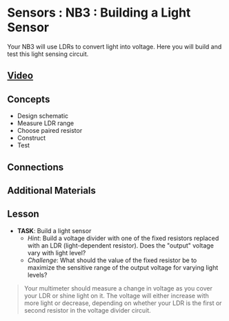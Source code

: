 # Sensors : NB3 : Building a Light Sensor
Your NB3 will use LDRs to convert light into voltage. Here you will build and test this light sensing circuit.

## [Video](https://vimeo.com/1031479533)

## Concepts
- Design schematic
- Measure LDR range
- Choose paired resistor
- Construct
- Test

## Connections

## Additional Materials

## Lesson

- **TASK**: Build a light sensor
    - *Hint*: Build a voltage divider with one of the fixed resistors replaced with an LDR (light-dependent resistor). Does the "output" voltage vary with light level? 
    - *Challenge*: What should the value of the fixed resistor be to maximize the sensitive range of the output voltage for varying light levels?
> Your multimeter should measure a change in voltage as you cover your LDR or shine light on it. The voltage will either increase with more light or decrease, depending on whether your LDR is the first or second resistor in the voltage divider circuit.
